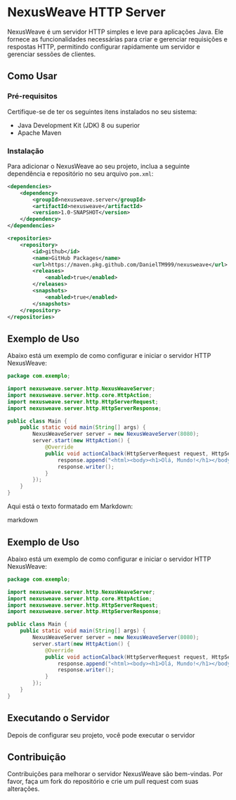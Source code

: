 # NexusWeave HTTP Server

NexusWeave é um servidor HTTP simples e leve para aplicações Java. Ele fornece as funcionalidades necessárias para criar e gerenciar requisições e respostas HTTP, permitindo configurar rapidamente um servidor e gerenciar sessões de clientes.

## Como Usar

### Pré-requisitos

Certifique-se de ter os seguintes itens instalados no seu sistema:

- Java Development Kit (JDK) 8 ou superior
- Apache Maven

### Instalação

Para adicionar o NexusWeave ao seu projeto, inclua a seguinte dependência e repositório no seu arquivo `pom.xml`:

```xml
<dependencies>
    <dependency>
        <groupId>nexusweave.server</groupId>
        <artifactId>nexusweave</artifactId>
        <version>1.0-SNAPSHOT</version>
    </dependency>
</dependencies>

<repositories>
    <repository>
        <id>github</id>
        <name>GitHub Packages</name>
        <url>https://maven.pkg.github.com/DanielTM999/nexusweave</url>
        <releases>
            <enabled>true</enabled>
        </releases>
        <snapshots>
            <enabled>true</enabled>
        </snapshots>
    </repository>
</repositories>
```

## Exemplo de Uso

Abaixo está um exemplo de como configurar e iniciar o servidor HTTP NexusWeave:

```java
package com.exemplo;

import nexusweave.server.http.NexusWeaveServer;
import nexusweave.server.http.core.HttpAction;
import nexusweave.server.http.HttpServerRequest;
import nexusweave.server.http.HttpServerResponse;

public class Main {
    public static void main(String[] args) {
        NexusWeaveServer server = new NexusWeaveServer(8080);
        server.start(new HttpAction() {
            @Override
            public void actionCalback(HttpServerRequest request, HttpServerResponse response) {
                response.append("<html><body><h1>Olá, Mundo!</h1></body></html>");
                response.writer();
            }
        });
    }
}
```

Aqui está o texto formatado em Markdown:

markdown

## Exemplo de Uso

Abaixo está um exemplo de como configurar e iniciar o servidor HTTP NexusWeave:

```java
package com.exemplo;

import nexusweave.server.http.NexusWeaveServer;
import nexusweave.server.http.core.HttpAction;
import nexusweave.server.http.HttpServerRequest;
import nexusweave.server.http.HttpServerResponse;

public class Main {
    public static void main(String[] args) {
        NexusWeaveServer server = new NexusWeaveServer(8080);
        server.start(new HttpAction() {
            @Override
            public void actionCalback(HttpServerRequest request, HttpServerResponse response) {
                response.append("<html><body><h1>Olá, Mundo!</h1></body></html>");
                response.writer();
            }
        });
    }
}
```

## Executando o Servidor

Depois de configurar seu projeto, você pode executar o servidor

## Contribuição

Contribuições para melhorar o servidor NexusWeave são bem-vindas. Por favor, faça um fork do repositório e crie um pull request com suas alterações.